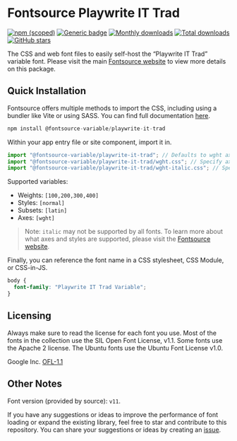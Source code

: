 # Fontsource Playwrite IT Trad

[![npm (scoped)](https://img.shields.io/npm/v/@fontsource-variable/playwrite-it-trad?color=brightgreen)](https://www.npmjs.com/package/@fontsource-variable/playwrite-it-trad) [![Generic badge](https://img.shields.io/badge/fontsource-passing-brightgreen)](https://github.com/fontsource/fontsource) [![Monthly downloads](https://badgen.net/npm/dm/@fontsource-variable/playwrite-it-trad)](https://github.com/fontsource/fontsource) [![Total downloads](https://badgen.net/npm/dt/@fontsource-variable/playwrite-it-trad)](https://github.com/fontsource/fontsource) [![GitHub stars](https://img.shields.io/github/stars/fontsource/fontsource.svg?style=social&label=Star)](https://github.com/fontsource/fontsource/stargazers)

The CSS and web font files to easily self-host the “Playwrite IT Trad” variable font. Please visit the main [Fontsource website](https://fontsource.org/fonts/playwrite-it-trad) to view more details on this package.

## Quick Installation

Fontsource offers multiple methods to import the CSS, including using a bundler like Vite or using SASS. You can find full documentation [here](https://fontsource.org/docs/getting-started/introduction).

```javascript
npm install @fontsource-variable/playwrite-it-trad
```

Within your app entry file or site component, import it in.

```javascript
import "@fontsource-variable/playwrite-it-trad"; // Defaults to wght axis
import "@fontsource-variable/playwrite-it-trad/wght.css"; // Specify axis
import "@fontsource-variable/playwrite-it-trad/wght-italic.css"; // Specify axis and style
```

Supported variables:
- Weights: `[100,200,300,400]`
- Styles: `[normal]`
- Subsets: `[latin]`
- Axes: `[wght]`

> Note: `italic` may not be supported by all fonts. To learn more about what axes and styles are supported, please visit the [Fontsource website](https://fontsource.org/fonts/playwrite-it-trad).

Finally, you can reference the font name in a CSS stylesheet, CSS Module, or CSS-in-JS.

```css
body {
  font-family: "Playwrite IT Trad Variable";
}
```

## Licensing
Always make sure to read the license for each font you use. Most of the fonts in the collection use the SIL Open Font License, v1.1. Some fonts use the Apache 2 license. The Ubuntu fonts use the Ubuntu Font License v1.0.

Google Inc.
[OFL-1.1](http://scripts.sil.org/OFL)

## Other Notes
Font version (provided by source): `v11`.

If you have any suggestions or ideas to improve the performance of font loading or expand the existing library, feel free to star and contribute to this repository. You can share your suggestions or ideas by creating an [issue](https://github.com/fontsource/fontsource/issues).